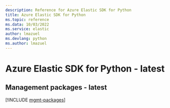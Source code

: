 ```yaml
---
description: Reference for Azure Elastic SDK for Python
title: Azure Elastic SDK for Python
ms.topic: reference
ms.data: 10/03/2022
ms.service: elastic
author: lmazuel
ms.devlang: python
ms.author: lmazuel
---
```

# Azure Elastic SDK for Python - latest

## Management packages - latest
[!INCLUDE [mgmt-packages](elastic-mgmt-index.md)]